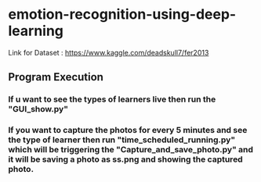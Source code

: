 # emotion-recognition-using-deep-learning

Link for Dataset : https://www.kaggle.com/deadskull7/fer2013

## Program Execution

### If u want to see the types of learners live then run the "GUI_show.py"

### If you want to capture the photos for every 5 minutes and see the type of learner then run "time_scheduled_running.py" which will be triggering the "Capture_and_save_photo.py" and it will be saving a photo as ss.png and showing the captured photo.
